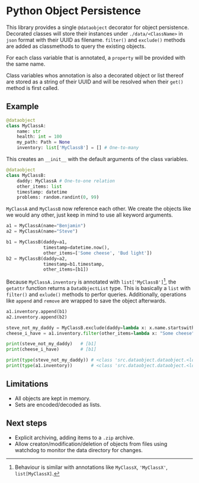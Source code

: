# Python Object Persistence

This library provides a single `@dataobject` decorator for object persistence.
Decorated classes will store their instances under `./data/<ClassName>` in `json` format with their UUID as filename.
`filter()` and `exclude()` methods are added as classmethods to query the existing objects.

For each class variable that is annotated, a `property` will be provided with the same name.

Class variables whos annotation is also a decorated object or list thereof are stored as a string of their UUID and will be resolved when their `get()` method is first called.

## Example
```python
@dataobject
class MyClassA:
    name: str
    health: int = 100
    my_path: Path = None
    inventory: list['MyClassB'] = [] # One-to-many
```
This creates an `__init__` with the default arguments of the class variables.

```python
@dataobject
class MyClassB:
    daddy: MyClassA # One-to-one relation
    other_items: list
    timestamp: datetime
    problems: random.randint(0, 99)
```
`MyClassA` and `MyClassB` now reference each other.
We create the objects like we would any other, just keep in mind to use all keyword arguments.

```python
a1 = MyClassA(name="Benjamin")
a2 = MyClassA(name="Steve")

b1 = MyClassB(daddy=a1, 
              timestamp=datetime.now(), 
              other_items=['Some cheese', 'Bud light'])
b2 = MyClassB(daddy=a2, 
              timestamp=b1.timestamp, 
              other_items=[b1])
```

Because `MyClassA.inventory` is annotated with `list['MyClassB']`[^1], the `getattr` function returns a `DataObjectList` type.
This is basically a `list` with `filter()` and `exlude()` methods to perfor queries.
Additionally, operations like `append` and `remove` are wrapped to save the object afterwards.

[^1]: Behaviour is similar with annotations like `MyClassX`, `'MyClassX'`, `list[MyClassX]`.

```python
a1.inventory.append(b1)
a2.inventory.append(b2)

steve_not_my_daddy = MyClassB.exclude(daddy=lambda x: x.name.startswith('Steve'))
cheese_i_have = a1.inventory.filter(other_items=lambda x: "Some cheese" in x)

print(steve_not_my_daddy)   # [b1]
print(cheese_i_have)        # [b1]

print(type(steve_not_my_daddy)) # <class 'src.dataobject.dataobject.<locals>.DataObjectList'>
print(type(a1.inventory))       # <class 'src.dataobject.dataobject.<locals>.DataObjectList'>
```

## Limitations
- All objects are kept in memory.
- Sets are encoded/decoded as lists.

## Next steps
- Explicit archiving, adding items to a `.zip` archive.
- Allow creaton/modification/deletion of objects from files using watchdog to monitor the data directory for changes.